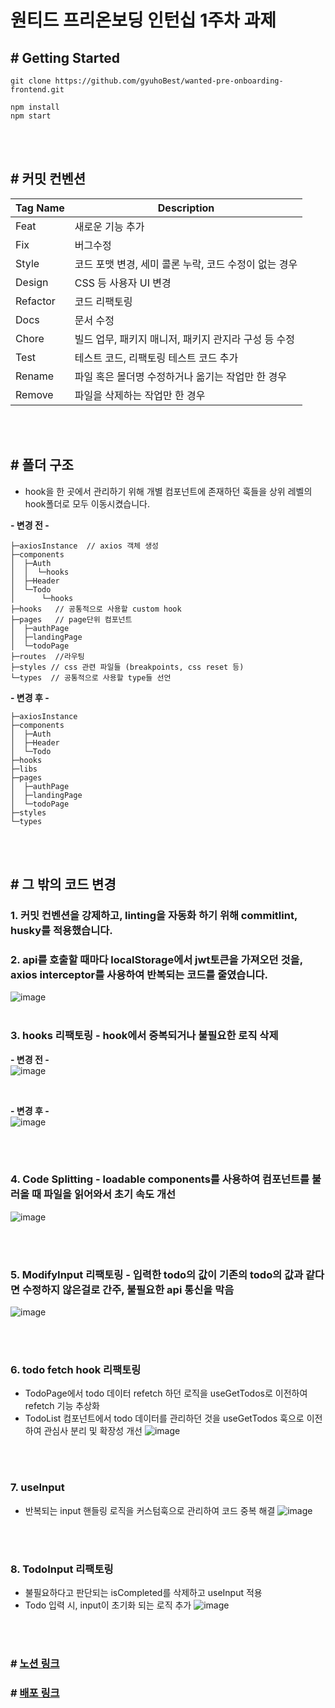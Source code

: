 # 원티드 프리온보딩 인턴십 1주차 과제

## # Getting Started

```
git clone https://github.com/gyuhoBest/wanted-pre-onboarding-frontend.git

npm install
npm start
```

<br><br>

## # 커밋 컨벤션

| Tag Name | Description                                           |
| -------- | ----------------------------------------------------- |
| Feat     | 새로운 기능 추가                                      |
| Fix      | 버그수정                                              |
| Style    | 코드 포맷 변경, 세미 콜론 누락, 코드 수정이 없는 경우 |
| Design   | CSS 등 사용자 UI 변경                                 |
| Refactor | 코드 리팩토링                                         |
| Docs     | 문서 수정                                             |
| Chore    | 빌드 업무, 패키지 매니저, 패키지 관지라 구성 등 수정  |
| Test     | 테스트 코드, 리팩토링 테스트 코드 추가                |
| Rename   | 파일 혹은 몰더명 수정하거나 옮기는 작업만 한 경우     |
| Remove   | 파일을 삭제하는 작업만 한 경우                        |

<br><br>

## # 폴더 구조

- hook을 한 곳에서 관리하기 위해 개별 컴포넌트에 존재하던 훅들을 상위 레벨의 hook폴더로 모두 이동시켰습니다.<br>

**- 변경 전 -**

```
├─axiosInstance  // axios 객체 생성
├─components
│  ├─Auth
│  │  └─hooks
│  ├─Header
│  └─Todo
│      └─hooks
├─hooks   // 공통적으로 사용할 custom hook
├─pages   // page단위 컴포넌트
│  ├─authPage
│  ├─landingPage
│  └─todoPage
├─routes  //라우팅
├─styles // css 관련 파일들 (breakpoints, css reset 등)
└─types  // 공통적으로 사용할 type들 선언

```

**- 변경 후 -**

```
├─axiosInstance
├─components
│  ├─Auth
│  ├─Header
│  └─Todo
├─hooks
├─libs
├─pages
│  ├─authPage
│  ├─landingPage
│  └─todoPage
├─styles
└─types
```
<br><br>

## # 그 밖의 코드 변경

### 1. 커밋 컨벤션을 강제하고, linting을 자동화 하기 위해 commitlint, husky를 적용했습니다.

### 2. api를 호출할 때마다 localStorage에서 jwt토큰을 가져오던 것을, axios interceptor를 사용하여 반복되는 코드를 줄였습니다.

![image](https://github.com/pre-onboarding-11th-5/pre-onboarding-11th-1-5/assets/68717963/70afd56f-5a1e-4b14-b332-8bb6fe75a208)
<br><br>

### 3. hooks 리팩토링 - hook에서 중복되거나 불필요한 로직 삭제
**- 변경 전 -** <br>
![image](https://github.com/pre-onboarding-11th-5/pre-onboarding-11th-1-5/assets/68717963/4fff8df3-170c-4966-b2cb-fd54b851270c)

<br>

**- 변경 후 -** <br>
![image](https://github.com/pre-onboarding-11th-5/pre-onboarding-11th-1-5/assets/68717963/ecd4c160-697c-4857-b58b-98a549b5878e)

<br><br>

### 4. Code Splitting - loadable components를 사용하여 컴포넌트를 불러올 때 파일을 읽어와서 초기 속도 개선
![image](https://github.com/pre-onboarding-11th-5/pre-onboarding-11th-1-5/assets/68717963/34bff68f-2c56-4bbe-9061-557c9cdfe0f1)

<br><br>

### 5. ModifyInput 리팩토링 - 입력한 todo의 값이 기존의 todo의 값과 같다면 수정하지 않은걸로 간주, 불필요한 api 통신을 막음
![image](https://github.com/pre-onboarding-11th-5/pre-onboarding-11th-1-5/assets/68717963/5e30fc88-04ef-4698-98fe-a7f12280ece0)

<br><br>

### 6. todo fetch hook 리팩토링
- TodoPage에서 todo 데이터 refetch 하던 로직을 useGetTodos로 이전하여 refetch 기능 추상화
- TodoList 컴포넌트에서 todo 데이터를 관리하던 것을 useGetTodos 훅으로 이전하여 관심사 분리 및 확장성 개선
![image](https://github.com/pre-onboarding-11th-5/pre-onboarding-11th-1-5/assets/68717963/94c6461b-760c-4188-9508-a061d9e56dff)

<br><br>

### 7. useInput
- 반복되는 input 핸들링 로직을 커스텀훅으로 관리하여 코드 중복 해결
![image](https://github.com/pre-onboarding-11th-5/pre-onboarding-11th-1-5/assets/68717963/9afb9d74-f53c-4595-986a-a92cfc734407)

<br><br>

### 8. TodoInput 리팩토링
- 불필요하다고 판단되는 isCompleted를 삭제하고 useInput 적용
- Todo 입력 시, input이 초기화 되는 로직 추가
![image](https://github.com/pre-onboarding-11th-5/pre-onboarding-11th-1-5/assets/68717963/56689707-605c-4f1b-95d4-afcd8d1b0be9)


<br><br>

### # [노션 링크](https://lean-mahogany-686.notion.site/1-34fe7482542d4185973b2335e4b88f49)
### # [배포 링크](https://pre-onboarding-11th-1-5.vercel.app/)
